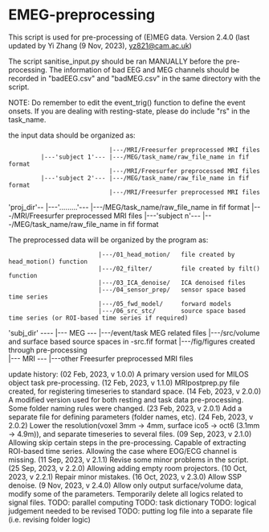 # EMEG-preprocessing

This script is used for pre-processing of (E)MEG data.
Version 2.4.0 (last updated by Yi Zhang (9 Nov, 2023), yz821@cam.ac.uk)

The script sanitise_input.py should be ran MANUALLY before the pre-processing.
The information of bad EEG and MEG channels should be recorded in
"badEEG.csv" and "badMEG.csv" in the same directory with the script.

NOTE: Do remember to edit the event_trig() function to define the event onsets.
If you are dealing with resting-state, please do include "rs" in the task_name.

the input data should be organized as:

                                |---/MRI/Freesurfer preprocessed MRI files
             |---'subject 1'--- |---/MEG/task_name/raw_file_name in fif format
                                |---/MRI/Freesurfer preprocessed MRI files
             |---'subject 2'--- |---/MEG/task_name/raw_file_name in fif format
                                |---/MRI/Freesurfer preprocessed MRI files
'proj_dir'-- |---'.........'--- |---/MEG/task_name/raw_file_name in fif format
                                |---/MRI/Freesurfer preprocessed MRI files
             |---'subject n'--- |---/MEG/task_name/raw_file_name in fif format

The preprocessed data will be organized by the program as:

                             |---/01_head_motion/   file created by head_motion() function
                             |---/02_filter/        file created by filt() function
                             |---/03_ICA_denoise/   ICA denoised files
                             |---/04_sensor_prep/   sensor space based time series
                             |---/05_fwd_model/     forward models
                             |---/06_src_stc/       source space based time series (or ROI-based time series if required)
'subj_dir' ---- |--- MEG --- |---/event/task MEG related files
                             |---/src/volume and surface based source spaces in -src.fif format
                             |---/fig/figures created through pre-processing                             
                |--- MRI --- |---other Freesurfer preprocessed MRI files

update history:
(02 Feb, 2023, v 1.0.0) A primary version used for MILOS object task pre-processing.
(12 Feb, 2023, v 1.1.0) MRIpostprep.py file created, for registering timeseries to standard space.
(14 Feb, 2023, v 2.0.0) A modified version used for both resting and task data pre-processing.
                        Some folder naming rules were changed.
(23 Feb, 2023, v 2.0.1) Add a separate file for defining parameters (folder names, etc).
(24 Feb, 2023, v 2.0.2) Lower the resolution(voxel 3mm -> 4mm, surface ico5 -> oct6 (3.1mm -> 4.9m)), and separate timeseries to several files.
(09 Sep, 2023, v 2.1.0) Allowing skip certain steps in the pre-processing. Capable of extracting ROI-based time series. Allowing the case where EOG/ECG channel is missing.
(11 Sep, 2023, v 2.1.1) Revise some minor problems in the script.
(25 Sep, 2023, v 2.2.0) Allowing adding empty room projectors.
(10 Oct, 2023, v 2.2.1) Repair minor mistakes.
(16 Oct, 2023, v 2.3.0) Allow SSP denoise.
(9 Nov, 2023, v 2.4.0) Allow only output surface/volume data, modify some of the parameters. Temporarily delete all logics related to signal files.
TODO: parallel computing
TODO: task dictionary
TODO: logical judgement needed to be revised
TODO: putting log file into a separate file (i.e. revising folder logic)
